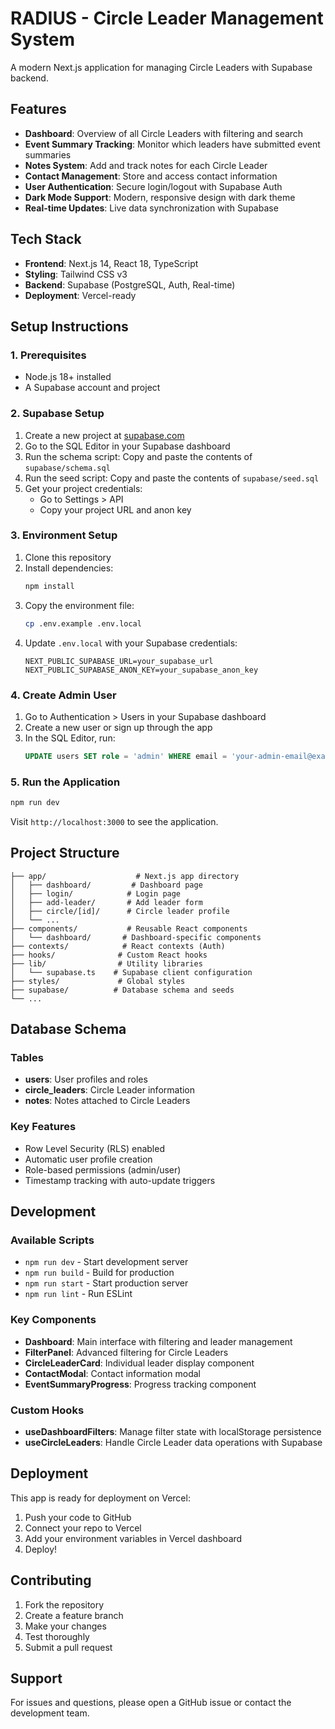 # RADIUS - Circle Leader Management System

A modern Next.js application for managing Circle Leaders with Supabase backend.

## Features

- **Dashboard**: Overview of all Circle Leaders with filtering and search
- **Event Summary Tracking**: Monitor which leaders have submitted event summaries
- **Notes System**: Add and track notes for each Circle Leader
- **Contact Management**: Store and access contact information
- **User Authentication**: Secure login/logout with Supabase Auth
- **Dark Mode Support**: Modern, responsive design with dark theme
- **Real-time Updates**: Live data synchronization with Supabase

## Tech Stack

- **Frontend**: Next.js 14, React 18, TypeScript
- **Styling**: Tailwind CSS v3
- **Backend**: Supabase (PostgreSQL, Auth, Real-time)
- **Deployment**: Vercel-ready

## Setup Instructions

### 1. Prerequisites

- Node.js 18+ installed
- A Supabase account and project

### 2. Supabase Setup

1. Create a new project at [supabase.com](https://supabase.com)
2. Go to the SQL Editor in your Supabase dashboard
3. Run the schema script: Copy and paste the contents of `supabase/schema.sql`
4. Run the seed script: Copy and paste the contents of `supabase/seed.sql`
5. Get your project credentials:
   - Go to Settings > API
   - Copy your project URL and anon key

### 3. Environment Setup

1. Clone this repository
2. Install dependencies:
   ```bash
   npm install
   ```
3. Copy the environment file:
   ```bash
   cp .env.example .env.local
   ```
4. Update `.env.local` with your Supabase credentials:
   ```
   NEXT_PUBLIC_SUPABASE_URL=your_supabase_url
   NEXT_PUBLIC_SUPABASE_ANON_KEY=your_supabase_anon_key
   ```

### 4. Create Admin User

1. Go to Authentication > Users in your Supabase dashboard
2. Create a new user or sign up through the app
3. In the SQL Editor, run:
   ```sql
   UPDATE users SET role = 'admin' WHERE email = 'your-admin-email@example.com';
   ```

### 5. Run the Application

```bash
npm run dev
```

Visit `http://localhost:3000` to see the application.

## Project Structure

```
├── app/                    # Next.js app directory
│   ├── dashboard/         # Dashboard page
│   ├── login/            # Login page
│   ├── add-leader/       # Add leader form
│   ├── circle/[id]/      # Circle leader profile
│   └── ...
├── components/           # Reusable React components
│   └── dashboard/       # Dashboard-specific components
├── contexts/            # React contexts (Auth)
├── hooks/              # Custom React hooks
├── lib/                # Utility libraries
│   └── supabase.ts    # Supabase client configuration
├── styles/             # Global styles
├── supabase/          # Database schema and seeds
└── ...
```

## Database Schema

### Tables

- **users**: User profiles and roles
- **circle_leaders**: Circle Leader information
- **notes**: Notes attached to Circle Leaders

### Key Features

- Row Level Security (RLS) enabled
- Automatic user profile creation
- Role-based permissions (admin/user)
- Timestamp tracking with auto-update triggers

## Development

### Available Scripts

- `npm run dev` - Start development server
- `npm run build` - Build for production
- `npm run start` - Start production server
- `npm run lint` - Run ESLint

### Key Components

- **Dashboard**: Main interface with filtering and leader management
- **FilterPanel**: Advanced filtering for Circle Leaders
- **CircleLeaderCard**: Individual leader display component
- **ContactModal**: Contact information modal
- **EventSummaryProgress**: Progress tracking component

### Custom Hooks

- **useDashboardFilters**: Manage filter state with localStorage persistence
- **useCircleLeaders**: Handle Circle Leader data operations with Supabase

## Deployment

This app is ready for deployment on Vercel:

1. Push your code to GitHub
2. Connect your repo to Vercel
3. Add your environment variables in Vercel dashboard
4. Deploy!

## Contributing

1. Fork the repository
2. Create a feature branch
3. Make your changes
4. Test thoroughly
5. Submit a pull request

## Support

For issues and questions, please open a GitHub issue or contact the development team.

